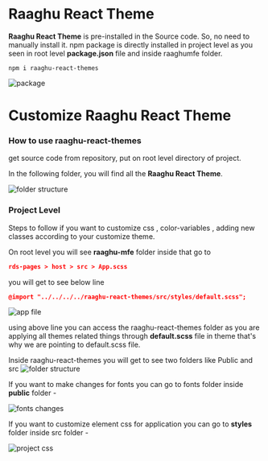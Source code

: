 # Raaghu React Theme

**Raaghu React Theme** is pre-installed in the Source code. So, no need to manually install it.
npm package is directly installed in project level as you seen in root level **package.json** file and inside raaghumfe folder.

````shell
npm i raaghu-react-themes
````
![package](images/raaghu-react-theme-package.png)


# Customize Raaghu React Theme

### How to use raaghu-react-themes 

get source code from repository, put on root level directory of project.

In the following folder, you will find all the **Raaghu React Theme**.

![folder structure](images/raaghu-theme-folder.png)

### Project Level

Steps to follow if you want to customize css , color-variables , adding new classes according to your customize theme.

On root level you will see **raaghu-mfe** folder inside that go to

```json
rds-pages > host > src > App.scss
```

you will get to see below line

```json
@import "../../../../raaghu-react-themes/src/styles/default.scss";
```
![app file](images/raaghu-react-theme-app.png)

using above line you can access the raaghu-react-themes folder as you are applying all themes related things through 
**default.scss** file in theme that's why we are pointing to default.scss file.

Inside raaghu-react-themes you will get to see two folders like Public and src
![folder structure](images/raaghu-theme-folder.png)

If you want to make changes for fonts you can go to fonts folder inside **public** folder -

![fonts changes](images/raaghu-react-public.png)

If you want to customize element css for application you can go to **styles** folder inside src folder - 

![project css](images/raaghu-theme-style.png)


